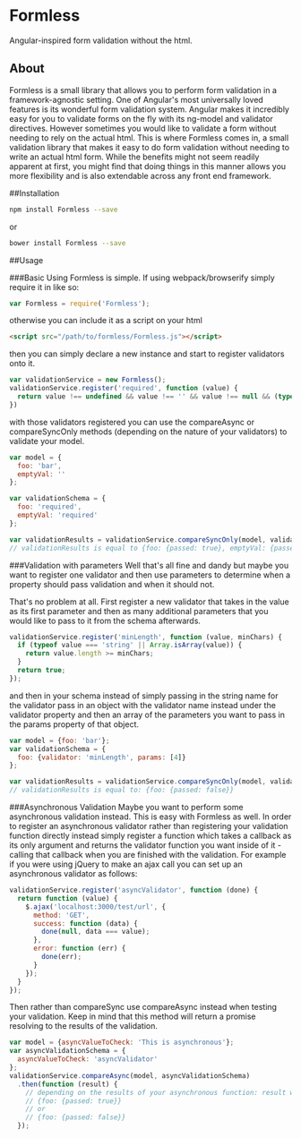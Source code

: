 # Formless
Angular-inspired form validation without the html.

## About
Formless is a small library that allows you to perform form validation in a framework-agnostic setting.  One of Angular's most universally loved features is its wonderful form validation system.  Angular makes it incredibly easy for you to validate forms on the fly with its ng-model and validator directives.  However sometimes you would like to validate a form without needing to rely on the actual html.  This is where Formless comes in, a small validation library that makes it easy to do form validation without needing to write an actual html form.  While the benefits might not seem readily apparent at first, you might find that doing things in this manner allows you more flexibility and is also extendable across any front end framework.   

##Installation
```sh
npm install Formless --save
```
or
```sh
bower install Formless --save
```

##Usage

###Basic
Using Formless is simple.  If using webpack/browserify simply require it in like so:
```js
var Formless = require('Formless');
```
otherwise you can include it as a script on your html
```html
<script src="/path/to/formless/Formless.js"></script>
```

then you can simply declare a new instance and start to register validators onto it.
```js
var validationService = new Formless();
validationService.register('required', function (value) {
  return value !== undefined && value !== '' && value !== null && (typeof value !== 'number' || !isNaN(value));
})
```

with those validators registered you can use the compareAsync or compareSyncOnly methods (depending on the nature of your validators) to validate your model.

```js
var model = {
  foo: 'bar', 
  emptyVal: ''
};

var validationSchema = {
  foo: 'required', 
  emptyVal: 'required'
};

var validationResults = validationService.compareSyncOnly(model, validationSchema);
// validationResults is equal to {foo: {passed: true}, emptyVal: {passed: false}}
```

###Validation with parameters
Well that's all fine and dandy but maybe you want to register one validator and then use parameters to determine when a property should pass validation and when it should not.

That's no problem at all.  First register a new validator that takes in the value as its first parameter and then as many additional parameters that you would like to pass to it from the schema afterwards.
```js
validationService.register('minLength', function (value, minChars) {
  if (typeof value === 'string' || Array.isArray(value)) {
    return value.length >= minChars;
  }
  return true;
});
```
and then in your schema instead of simply passing in the string name for the validator pass in an object with the validator name instead under the validator property and then an array of the parameters you want to pass in the params property of that object.
```js
var model = {foo: 'bar'};
var validationSchema = {
  foo: {validator: 'minLength', params: [4]}
};

var validationResults = validationService.compareSyncOnly(model, validationSchema);
// validationResults is equal to: {foo: {passed: false}}
```

###Asynchronous Validation
Maybe you want to perform some asynchronous validation instead. This is easy with Formless as well.  In order to register an asynchronous validator rather than registering your validation function directly instead simply register a function which takes a callback as its only argument and returns the validator function you want inside of it - calling that callback when you are finished with the validation.  For example if you were using jQuery to make an ajax call you can set up an asynchronous validator as follows:
```js
validationService.register('asyncValidator', function (done) {
  return function (value) {
    $.ajax('localhost:3000/test/url', {
      method: 'GET',
      success: function (data) {
        done(null, data === value);
      },
      error: function (err) {
        done(err);
      }
    });
  }
});
```
Then rather than compareSync use compareAsync instead when testing your validation.  Keep in mind that this method will return a promise resolving to the results of the validation.
```js
var model = {asyncValueToCheck: 'This is asynchronous'};
var asyncValidationSchema = {
  asyncValueToCheck: 'asyncValidator'
};
validationService.compareAsync(model, asyncValidationSchema)
  .then(function (result) {
    // depending on the results of your asynchronous function: result will either be 
    // {foo: {passed: true}} 
    // or
    // {foo: {passed: false}}
  });
```

